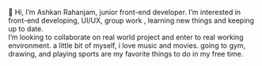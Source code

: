 👋 Hi, I’m Ashkan Rahanjam, junior front-end developer.
  I’m interested in front-end developing, UI/UX, group work , learning new things and keeping up to date.  
  I’m looking to collaborate on real world project and enter to real working environment.
  a little bit of myself, i love music and movies. going to gym, drawing, and playing sports are my favorite things to do in my free time. 

